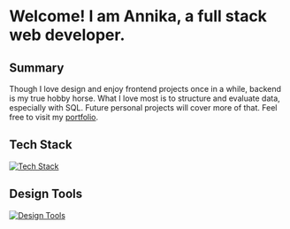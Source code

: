 # Welcome! I am Annika, a full stack web developer.

## Summary

Though I love design and enjoy frontend projects once in a while, backend is my true hobby horse. What I love most is to structure and evaluate data, especially with SQL. Future personal projects will cover more of that. Feel free to visit my [portfolio](https://annika-klu.github.io).

## Tech Stack

[![Tech Stack](https://skillicons.dev/icons?i=git,js,html,css,sass,vue,nuxt,react,nodejs,mongodb,mysql,postgres,py,flask,docker)](https://skillicons.dev)

## Design Tools
[![Design Tools](https://skillicons.dev/icons?i=ps,ai,figma)](https://skillicons.dev)
